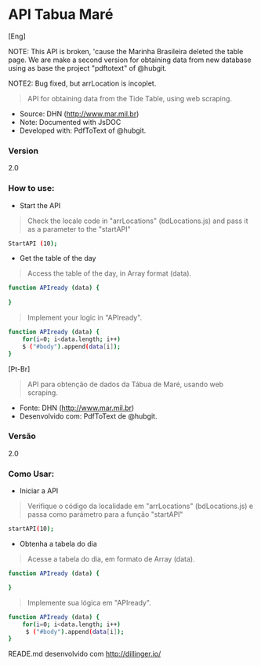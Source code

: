 API Tabua Maré
=========================
[Eng]

NOTE: This API is broken, 'cause the Marinha Brasileira deleted the table page. We are make a second 
version for obtaining data from new database using as base the project "pdftotext" of @hubgit.

NOTE2: Bug fixed, but arrLocation is incoplet. 


> API for obtaining data from the Tide Table, using web scraping.

* Source: DHN (http://www.mar.mil.br)
* Note: Documented with JsDOC
* Developed with: PdfToText of @hubgit.

### Version
2.0
### How to use:

* Start the API

> Check the locale code in "arrLocations" (bdLocations.js) and pass it as a parameter to the "startAPI"

```sh
StartAPI (10);
```

* Get the table of the day

> Access the table of the day, in Array format (data).

```sh
function APIready (data) {
   
}
```

> Implement your logic in "APIready".

```sh
function APIready (data) {
	for(i=0; i<data.length; i++)
    $ ("#body").append(data[i]);
}
```

[Pt-Br]
>API para obtenção de dados da Tábua de Maré, usando web scraping.

* Fonte: DHN (http://www.mar.mil.br)
* Desenvolvido com: PdfToText de @hubgit.

### Versão
2.0
### Como Usar:

* Iniciar a API

>Verifique o código da localidade em "arrLocations" (bdLocations.js) e passa como parámetro para a função "startAPI"

```sh
startAPI(10);
```

* Obtenha a tabela do dia

>Acesse a tabela do dia, em formato de Array (data).

```sh
function APIready (data) {

}
```
>Implemente sua lógica em "APIready".

```sh
function APIready (data) {
	for(i=0; i<data.length; i++)
     $ ("#body").append(data[i]);
}
```
READE.md desenvolvido com http://dillinger.io/